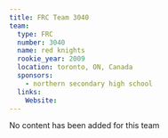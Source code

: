 ```yaml
---
title: FRC Team 3040
team:
  type: FRC
  number: 3040
  name: red knights
  rookie_year: 2009
  location: toronto, ON, Canada
  sponsors:
    - northern secondary high school
  links:
    Website: 
---
```

No content has been added for this team